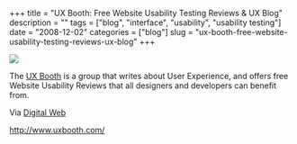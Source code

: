 +++
title = "UX Booth: Free Website Usability Testing Reviews & UX Blog"
description = ""
tags = ["blog", "interface", "usability", "usability testing"]
date = "2008-12-02"
categories = ["blog"]
slug = "ux-booth-free-website-usability-testing-reviews-ux-blog"
+++



  <div class="notebook-screenshot"><a href="http://www.uxbooth.com/"><img src="http://media.konigi.com/bluga/wt49353c9577e4c.jpg"/></a></div><p>The <a href="http://www.uxbooth.com/">UX Booth</a> is a group that writes about User Experience, and offers free Website Usability Reviews that all designers and developers can benefit from.</p>
<p>Via <a href="http://digitalweb.tumblr.com/">Digital Web</a></p>
    
  <a href="http://www.uxbooth.com/">http://www.uxbooth.com/</a>
